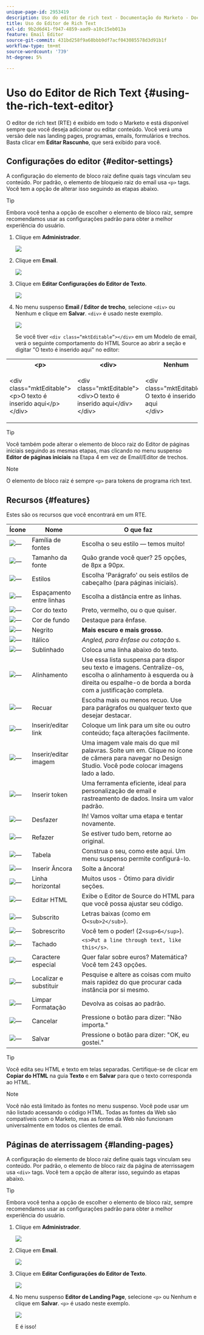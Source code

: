```yaml
---
unique-page-id: 2953419
description: Uso do editor de rich text - Documentação do Marketo - Documentação do produto
title: Uso do Editor de Rich Text
exl-id: 9b2d6d41-f947-4859-aad9-a10c15eb013a
feature: Email Editor
source-git-commit: 431bd258f9a68bbb9df7acf043085578d3d91b1f
workflow-type: tm+mt
source-wordcount: '739'
ht-degree: 5%

---
```


# Uso do Editor de Rich Text {#using-the-rich-text-editor}

O editor de rich text (RTE) é exibido em todo o Marketo e está disponível sempre que você deseja adicionar ou editar conteúdo. Você verá uma versão dele nas landing pages, programas, emails, formulários e trechos. Basta clicar em **Editar Rascunho**, que será exibido para você.

## Configurações do editor {#editor-settings}

A configuração do elemento de bloco raiz define quais tags vinculam seu conteúdo. Por padrão, o elemento de bloqueio raiz do email usa `<p>` tags. Você tem a opção de alterar isso seguindo as etapas abaixo.

>[!TIP]
>
>Embora você tenha a opção de escolher o elemento de bloco raiz, sempre recomendamos usar as configurações padrão para obter a melhor experiência do usuário.

1. Clique em **Administrador**.

   ![](assets/one.png)

1. Clique em **Email**.

   ![](assets/two.png)

1. Clique em **Editar Configurações do Editor de Texto**.

   ![](assets/three.png)

1. No menu suspenso **Email / Editor de trecho**, selecione `<div>` ou Nenhum e clique em **Salvar**. `<div>` é usado neste exemplo.

   ![](assets/four.png)

   Se você tiver `<div class=“mktEditable”></div>` em um Modelo de email, verá o seguinte comportamento do HTML Source ao abrir a seção e digitar &quot;O texto é inserido aqui&quot; no editor:

<table> 
 <tbody> 
  <tr> 
   <th>&lt;p&gt;</th> 
   <th>&lt;div&gt;</th> 
   <th>Nenhum</th> 
  </tr> 
  <tr> 
   <td><p>&lt;div class="mktEditable"&gt;<br>&lt;p&gt;O texto é inserido aqui&lt;/p&gt;<br>&lt;/div&gt;</p></td> 
   <td><p>&lt;div class="mktEditable"&gt;<br>&lt;div&gt;O texto é inserido aqui&lt;/div&gt;<br>&lt;/div&gt;</p></td> 
   <td><p>&lt;div class="mktEditable"&gt;<br>O texto é inserido aqui<br>&lt;/div&gt;</p></td> 
  </tr> 
 </tbody> 
</table>

>[!TIP]
>
>Você também pode alterar o elemento de bloco raiz do Editor de páginas iniciais seguindo as mesmas etapas, mas clicando no menu suspenso **Editor de páginas iniciais** na Etapa 4 em vez de Email/Editor de trechos.

>[!NOTE]
>
>O elemento de bloco raiz é sempre `<p>` para tokens de programa rich text.

## Recursos {#features}

Estes são os recursos que você encontrará em um RTE.

| Ícone | Nome | O que faz |
|---|---|---|
| ![—](assets/image2015-7-9-10-3a23-3a24.png) | Família de fontes | Escolha o seu estilo — temos muito! |
| ![—](assets/image2015-7-9-10-3a22-3a11.png) | Tamanho da fonte | Quão grande você quer? 25 opções, de 8px a 90px. |
| ![—](assets/image2015-7-9-10-3a59-3a4.png) | Estilos | Escolha &#39;Parágrafo&#39; ou seis estilos de cabeçalho (para páginas iniciais). |
| ![—](assets/image2015-7-9-10-3a20-3a1.png) | Espaçamento entre linhas | Escolha a distância entre as linhas. |
| ![—](assets/image2015-7-9-10-3a25-3a52.png) | Cor do texto | Preto, vermelho, ou o que quiser. |
| ![—](assets/image2015-7-9-10-3a24-3a38.png) | Cor de fundo | Destaque para ênfase. |
| ![—](assets/image2015-7-9-10-3a28-3a4.png) | Negrito | **Mais escuro e mais grosso**. |
| ![—](assets/image2015-7-9-10-3a29-3a1.png) | Itálico | *Angled, para ênfase ou cotação* s. |
| ![—](assets/image2015-7-9-10-3a30-3a56.png) | Sublinhado | Coloca uma linha abaixo do texto. |
| ![—](assets/image2015-7-9-10-3a31-3a57.png) | Alinhamento | Use essa lista suspensa para dispor seu texto e imagens. Centralize-os, escolha o alinhamento à esquerda ou à direita ou espalhe-o de borda a borda com a justificação completa. |  | ![—](assets/image2015-7-9-10-3a32-3a47.png) | Lista | Escolha marcadores ou números na lista suspensa. Os marcadores são válidos para listas e números com etapas. |
| ![—](assets/image2015-7-9-10-3a38-3a0.png) | Recuar | Escolha mais ou menos recuo. Use para parágrafos ou qualquer texto que desejar destacar. |
| ![—](assets/image2015-7-9-10-3a38-3a58.png) | Inserir/editar link | Coloque um link para um site ou outro conteúdo; faça alterações facilmente. |
| ![—](assets/image2015-7-9-10-3a39-3a42.png) | Inserir/editar imagem | Uma imagem vale mais do que mil palavras. Solte um em. Clique no ícone de câmera para navegar no Design Studio. Você pode colocar imagens lado a lado. |
| ![—](assets/image2015-7-9-10-3a40-3a36.png) | Inserir token | Uma ferramenta eficiente, ideal para personalização de email e rastreamento de dados. Insira um valor padrão. |
| ![—](assets/image2015-7-9-10-3a41-3a21.png) | Desfazer | Ih! Vamos voltar uma etapa e tentar novamente. |
| ![—](assets/image2015-7-9-10-3a42-3a13.png) | Refazer | Se estiver tudo bem, retorne ao original. |
| ![—](assets/image2015-7-9-10-3a43-3a29.png) | Tabela | Construa o seu, como este aqui. Um menu suspenso permite configurá-lo. |
| ![—](assets/image2015-7-9-10-3a45-3a1.png) | Inserir Âncora | Solte a âncora! |
| ![—](assets/image2015-7-9-10-3a45-3a48.png) | Linha horizontal | Muitos usos - Ótimo para dividir seções. |
| ![—](assets/image2015-10-6-12-3a12-3a17.png) | Editar HTML | Exibe o Editor de Source do HTML para que você possa ajustar seu código. |
| ![—](assets/image2015-7-9-10-3a47-3a36.png) | Subscrito | Letras baixas (como em O`<sub>2</sub>`). |
| ![—](assets/image2015-7-9-10-3a48-3a35.png) | Sobrescrito | Você tem o poder! (2`<sup>6</sup>`). |
| ![—](assets/image2015-7-9-10-3a49-3a31.png) | Tachado | `<s>Put a line through text, like this</s>`. |
| ![—](assets/image2015-7-9-10-3a50-3a11.png) | Caractere especial | Quer falar sobre euros? Matemática? Você tem 243 opções. |
| ![—](assets/image2015-7-9-10-3a52-3a26.png) | Localizar e substituir | Pesquise e altere as coisas com muito mais rapidez do que procurar cada instância por si mesmo. |
| ![—](assets/image2015-7-9-10-3a53-3a37.png) | Limpar Formatação | Devolva as coisas ao padrão. |
| ![—](assets/image2015-7-9-10-3a55-3a2.png) | Cancelar | Pressione o botão para dizer: &quot;Não importa.&quot; |
| ![—](assets/image2015-7-9-10-3a56-3a2.png) | Salvar | Pressione o botão para dizer: &quot;OK, eu gostei.&quot; |

>[!TIP]
>
>Você edita seu HTML e texto em telas separadas. Certifique-se de clicar em **Copiar do HTML** na guia **Texto** e em **Salvar** para que o texto corresponda ao HTML.

>[!NOTE]
>
>Você não está limitado às fontes no menu suspenso. Você pode usar um não listado acessando o código HTML. Todas as fontes da Web são compatíveis com o Marketo, mas as fontes da Web não funcionam universalmente em todos os clientes de email.

## Páginas de aterrissagem {#landing-pages}

A configuração do elemento de bloco raiz define quais tags vinculam seu conteúdo. Por padrão, o elemento de bloco raiz da página de aterrissagem usa `<div>` tags. Você tem a opção de alterar isso, seguindo as etapas abaixo.

>[!TIP]
>
>Embora você tenha a opção de escolher o elemento de bloco raiz, sempre recomendamos usar as configurações padrão para obter a melhor experiência do usuário.

1. Clique em **Administrador**.

   ![](assets/one.png)

1. Clique em **Email**.

   ![](assets/two.png)

1. Clique em **Editar Configurações do Editor de Texto**.

   ![](assets/three.png)

1. No menu suspenso **Editor de Landing Page**, selecione `<p>` ou Nenhum e clique em **Salvar**. `<p>` é usado neste exemplo.

   ![](assets/five.png)

   E é isso!
